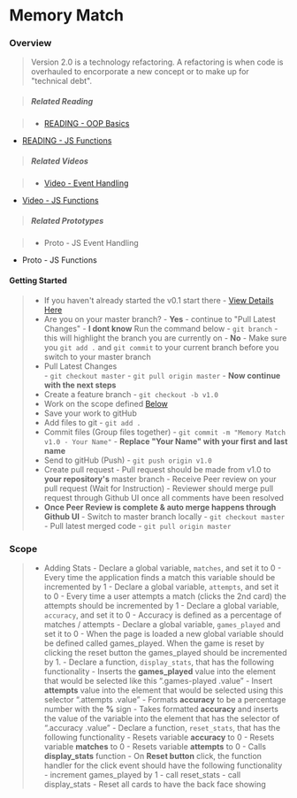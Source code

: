 # Memory Match

### Overview

> Version 2.0 is a technology refactoring.  A refactoring is when code is overhauled to encorporate a new concept or to make up for "technical debt".

> ##### Related Reading

> - <a href="https://docs.google.com/presentation/d/1eAlPqkPUIN4rfDcVZefz3GBiRszlBF89qj2lSnkxzfc/pub?start=false&loop=false&delayms=3000&slide=id.g75dce0c75_1_5">READING - OOP Basics</a>
- <a href="https://docs.google.com/presentation/d/17hxhHxdsEFo42iClxdLfHeMJRnxSu7Y9lt7Tv_J9fIc/pub?start=false&loop=false&delayms=3000">READING - JS Functions</a>

> ##### Related Videos
 
> - <a href="https://www.youtube.com/watch?v=cXeHN5uydmY&feature=youtu.be" target="_blank">Video - Event Handling</a>
- <a href="https://www.youtube.com/watch?v=OzbKGDrjGW0&feature=youtu.be">Video - JS Functions</a>

> ##### Related Prototypes

> - Proto - JS Event Handling
- Proto - JS Functions

#### Getting Started

> - If you haven't already started the v0.1 start there - <a href="https://github.com/Learning-Fuze/memory_match/tree/v0.1#getting-started">View Details Here</a>
> - Are you on your master branch?
    - **Yes** - continue to "Pull Latest Changes"
    - **I dont know** Run the command below
        - `git branch` - this will highlight the branch you are currently on
    - **No** - Make sure you `git add .` and `git commit` to your current branch before you switch to your master branch
> - Pull Latest Changes    
        - `git checkout master`
        - `git pull origin master` - **Now continue with the next steps**
> - Create a feature branch
    - `git checkout -b v1.0`
> - Work on the scope defined <a href="https://github.com/Learning-Fuze/memory_match/tree/v1.0#scope">Below</a>
> - Save your work to gitHub
> - Add files to git
    - `git add .`
> - Commit files (Group files together)
    - `git commit -m "Memory Match v1.0 - Your Name"`
    - **Replace "Your Name" with your first and last name**
> - Send to gitHub (Push)
    - `git push origin v1.0`
> - Create pull request
    - Pull request should be made from v1.0 to **your repository's** master branch
    - Receive Peer review on your pull request (Wait for Instruction)
        - Reviewer should merge pull request through Github UI once all comments have been resolved
> - **Once Peer Review is complete & auto merge happens through Github UI**
    - Switch to master branch locally
        - `git checkout master`
    - Pull latest merged code
        - `git pull origin master`

### Scope

>- Adding Stats
    - Declare a global variable, `matches`, and set it to 0
        - Every time the application finds a match this variable should be incremented by 1
    - Declare a global variable, `attempts`, and set it to 0
        - Every time a user attempts a match (clicks the 2nd card) the attempts should be incremented by 1
    - Declare a global variable, `accuracy`, and set it to 0
        - Accuracy is defined as a percentage of matches / attempts
    - Declare a global variable, `games_played` and set it to 0
        - When the page is loaded a new global variable should be defined called games_played. When the game is reset by clicking the reset button the games_played should be incremented by 1.
    - Declare a function, `display_stats`, that has the following functionality
        - Inserts the **games_played** value into the element that would be selected like this “.games-played .value”
        - Insert **attempts** value into the element that would be selected using this selector “.attempts .value”
        - Formats **accuracy** to be a percentage number with the **%** sign
        - Takes formatted **accuracy** and inserts the value of the variable into the element that has the selector of “.accuracy .value”
    - Declare a function, `reset_stats`, that has the following functionality
        - Resets variable **accuracy** to 0
        - Resets variable **matches** to 0
        - Resets variable **attempts** to 0
        - Calls **display_stats** function
    - On **Reset button** click, the function handler for the click event should have the following functionality
        - increment games_played by 1
        - call reset_stats
        - call display_stats
        - Reset all cards to have the back face showing
